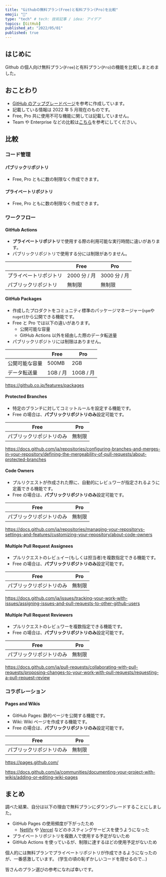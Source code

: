 ```yaml
---
title: "Githubの無料プラン(Free)と有料プラン(Pro)を比較"
emoji: "🎉"
type: "tech" # tech: 技術記事 / idea: アイデア
topics: [GitHub]
published_at: "2022/05/01"
published: true
---
```


## はじめに

Github の個人向け無料プラン(`Free`)と有料プラン(`Pro`)の機能を比較しまとめました。

## おことわり

- [GitHub のアップグレードページ](https://github.com/settings/billing/plans)を参考に作成しています。
- 記載している情報は 2022 年 5 月現在のものです。
- Free, Pro 共に使用不可な機能に関しては記載していません。
- Team や Enterprise などの比較は[こちら](https://github.co.jp/pricing.html)を参考にしてください。

## 比較

### コード管理

#### パブリックリポジトリ

- Free, Pro ともに数の制限なく作成できます。

#### プライベートリポジトリ

- Free, Pro ともに数の制限なく作成できます。

### ワークフロー

#### GitHub Actions

- **プライベートリポジトリ**で使用する際の利用可能な実行時間に違いがあります。
- パブリックリポジトリで使用する分には制限がありません。

|                        | Free         | Pro          |
| ---------------------- | ------------ | ------------ |
| プライベートリポジトリ | 2000 分 / 月 | 3000 分 / 月 |
| パブリックリポジトリ   | 無制限       | 無制限       |

#### GitHub Packages

- 作成したプロダクトをコミュニティ標準のパッケージマネージャー(`npm`や`nuget`)から公開できる機能です。
- Free と Pro では以下の違いがあります。
  - 公開可能な容量
  - GitHub Actions 以外を経由した際のデータ転送量
- パブリックリポジトリには制限はありません。

|                | Free     | Pro       |
| -------------- | -------- | --------- |
| 公開可能な容量 | 500MB    | 2GB       |
| データ転送量   | 1GB / 月 | 10GB / 月 |

https://github.co.jp/features/packages

#### Protected Branches

- 特定のブランチに対してコミットルールを設定する機能です。
- Free の場合は、**パブリックリポジトリのみ**設定可能です。

| Free                     | Pro    |
| ------------------------ | ------ |
| パブリックリポジトリのみ | 無制限 |

https://docs.github.com/ja/repositories/configuring-branches-and-merges-in-your-repository/defining-the-mergeability-of-pull-requests/about-protected-branches

#### Code Owners

- プルリクエストが作成された際に、自動的にレビュワーが指定されるように定義できる機能です。
- Free の場合は、**パブリックリポジトリのみ**設定可能です。

| Free                     | Pro    |
| ------------------------ | ------ |
| パブリックリポジトリのみ | 無制限 |

https://docs.github.com/ja/repositories/managing-your-repositorys-settings-and-features/customizing-your-repository/about-code-owners

#### Multiple Pull Request Assignees

- プルリクエストのレビュイー(もしくは担当者)を複数指定できる機能です。
- Free の場合は、**パブリックリポジトリのみ**設定可能です。

| Free                     | Pro    |
| ------------------------ | ------ |
| パブリックリポジトリのみ | 無制限 |

https://docs.github.com/ja/issues/tracking-your-work-with-issues/assigning-issues-and-pull-requests-to-other-github-users

#### Multiple Pull Request Reviewers

- プルリクエストのレビュワーを複数指定できる機能です。
- Free の場合は、**パブリックリポジトリのみ**設定可能です。

| Free                     | Pro    |
| ------------------------ | ------ |
| パブリックリポジトリのみ | 無制限 |

https://docs.github.com/ja/pull-requests/collaborating-with-pull-requests/proposing-changes-to-your-work-with-pull-requests/requesting-a-pull-request-review

### コラボレーション

#### Pages and Wikis

- GitHub Pages: 静的ページを公開する機能です。
- Wiki: Wiki ページを作成する機能です。
- Free の場合は、**パブリックリポジトリのみ**設定可能です。

| Free                     | Pro    |
| ------------------------ | ------ |
| パブリックリポジトリのみ | 無制限 |

https://pages.github.com/

https://docs.github.com/ja/communities/documenting-your-project-with-wikis/adding-or-editing-wiki-pages

## まとめ

調べた結果、自分は以下の理由で無料プランにダウングレードすることにしました。

- GitHub Pages の使用頻度が下がったため
  - [Netlify](https://www.netlify.com/) や [Vercel](https://vercel.com/) などのホスティングサービスを使うようになった
- プライベートリポジトリを複数人で使用する予定がないため
- GitHub Actions を使っているが、制限に達するほどの使用予定がないため

個人的には無料プランでプライベートリポジトリが作成できるようになったのが、一番感激しています。
(学生の頃の恥ずかしいコードを隠せるので...)

皆さんのプラン選びの参考になれば幸いです。
